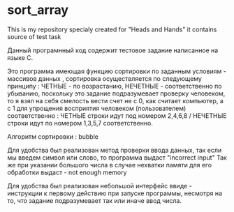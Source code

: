 # sort_array
This is my repository specialy created for "Heads and Hands" it contains source of test task

Данный програмнный код содержит тестовое задание написанное на языке C.

Это программа имеющая функцию сортировки по заданным условиям - массивов данных , сортировка осуществляется по следующему принципу : ЧЕТНЫЕ - по возрастанию, НЕЧЕТНЫЕ - соответственно по убыванию, поскольку это задание подразумевает проверку человеком, то я взял на себя смелость вести счет не с 0, как считает компьютер, а с 1 для упрощения восприятия человеком (пользователем) соответственно : ЧЕТНЫЕ строки идут под номером 2,4,6,8 / НЕЧЕТНЫЕ строки идут по номером 1,3,5,7 соответственно.

Алгоритм сортировки : bubble 

Для удобства был реализован метод проверки ввода данных, так если мы введем символ или слово, то программа выдаст "incorrect input"
Так же при указании большого числа в случае нехватки памяти для его обработки выдаст - not enough memory

Для удобства был реализован небольшой интерфейс ввиде - инструкции к первому действию при запуске программы, несмотря на то, что задание подразумевает так или иначе ввод числа.

